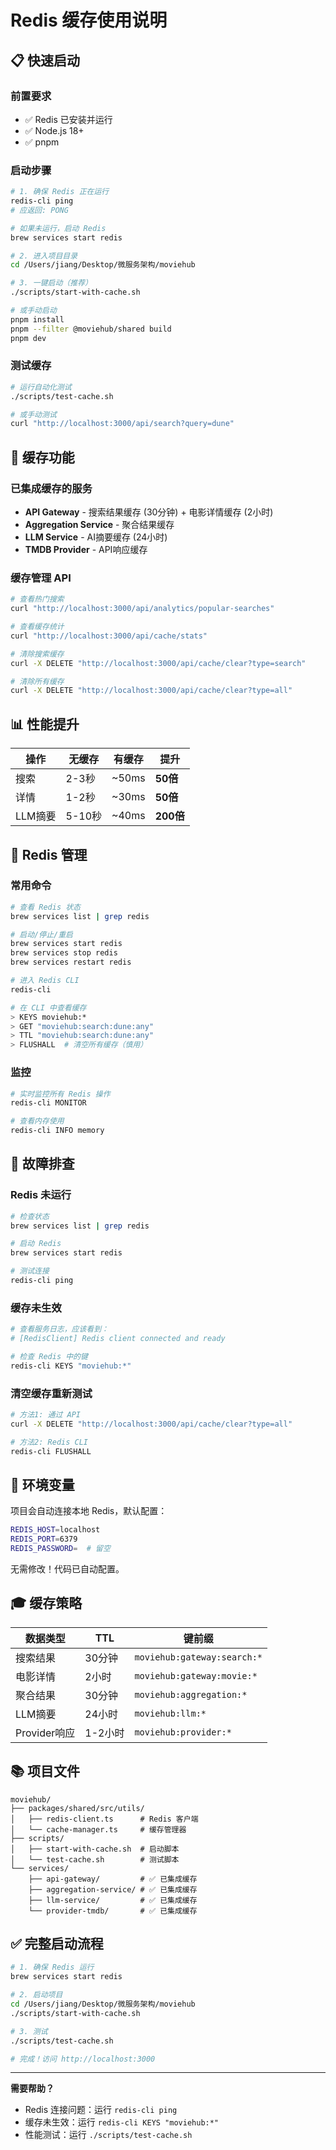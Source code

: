 # Redis 缓存使用说明

## 📋 快速启动

### 前置要求

- ✅ Redis 已安装并运行
- ✅ Node.js 18+
- ✅ pnpm

### 启动步骤

```bash
# 1. 确保 Redis 正在运行
redis-cli ping
# 应返回: PONG

# 如果未运行，启动 Redis
brew services start redis

# 2. 进入项目目录
cd /Users/jiang/Desktop/微服务架构/moviehub

# 3. 一键启动（推荐）
./scripts/start-with-cache.sh

# 或手动启动
pnpm install
pnpm --filter @moviehub/shared build
pnpm dev
```

### 测试缓存

```bash
# 运行自动化测试
./scripts/test-cache.sh

# 或手动测试
curl "http://localhost:3000/api/search?query=dune"
```

## 🎯 缓存功能

### 已集成缓存的服务

- **API Gateway** - 搜索结果缓存 (30分钟) + 电影详情缓存 (2小时)
- **Aggregation Service** - 聚合结果缓存
- **LLM Service** - AI摘要缓存 (24小时)
- **TMDB Provider** - API响应缓存

### 缓存管理 API

```bash
# 查看热门搜索
curl "http://localhost:3000/api/analytics/popular-searches"

# 查看缓存统计
curl "http://localhost:3000/api/cache/stats"

# 清除搜索缓存
curl -X DELETE "http://localhost:3000/api/cache/clear?type=search"

# 清除所有缓存
curl -X DELETE "http://localhost:3000/api/cache/clear?type=all"
```

## 📊 性能提升

| 操作 | 无缓存 | 有缓存 | 提升 |
|-----|--------|--------|------|
| 搜索 | 2-3秒 | ~50ms | **50倍** |
| 详情 | 1-2秒 | ~30ms | **50倍** |
| LLM摘要 | 5-10秒 | ~40ms | **200倍** |

## 🔧 Redis 管理

### 常用命令

```bash
# 查看 Redis 状态
brew services list | grep redis

# 启动/停止/重启
brew services start redis
brew services stop redis
brew services restart redis

# 进入 Redis CLI
redis-cli

# 在 CLI 中查看缓存
> KEYS moviehub:*
> GET "moviehub:search:dune:any"
> TTL "moviehub:search:dune:any"
> FLUSHALL  # 清空所有缓存（慎用）
```

### 监控

```bash
# 实时监控所有 Redis 操作
redis-cli MONITOR

# 查看内存使用
redis-cli INFO memory
```

## 🐛 故障排查

### Redis 未运行

```bash
# 检查状态
brew services list | grep redis

# 启动 Redis
brew services start redis

# 测试连接
redis-cli ping
```

### 缓存未生效

```bash
# 查看服务日志，应该看到：
# [RedisClient] Redis client connected and ready

# 检查 Redis 中的键
redis-cli KEYS "moviehub:*"
```

### 清空缓存重新测试

```bash
# 方法1: 通过 API
curl -X DELETE "http://localhost:3000/api/cache/clear?type=all"

# 方法2: Redis CLI
redis-cli FLUSHALL
```

## 📝 环境变量

项目会自动连接本地 Redis，默认配置：

```bash
REDIS_HOST=localhost
REDIS_PORT=6379
REDIS_PASSWORD=  # 留空
```

无需修改！代码已自动配置。

## 🎓 缓存策略

| 数据类型 | TTL | 键前缀 |
|---------|-----|--------|
| 搜索结果 | 30分钟 | `moviehub:gateway:search:*` |
| 电影详情 | 2小时 | `moviehub:gateway:movie:*` |
| 聚合结果 | 30分钟 | `moviehub:aggregation:*` |
| LLM摘要 | 24小时 | `moviehub:llm:*` |
| Provider响应 | 1-2小时 | `moviehub:provider:*` |

## 📚 项目文件

```
moviehub/
├── packages/shared/src/utils/
│   ├── redis-client.ts      # Redis 客户端
│   └── cache-manager.ts     # 缓存管理器
├── scripts/
│   ├── start-with-cache.sh  # 启动脚本
│   └── test-cache.sh        # 测试脚本
└── services/
    ├── api-gateway/         # ✅ 已集成缓存
    ├── aggregation-service/ # ✅ 已集成缓存
    ├── llm-service/         # ✅ 已集成缓存
    └── provider-tmdb/       # ✅ 已集成缓存
```

## ✅ 完整启动流程

```bash
# 1. 确保 Redis 运行
brew services start redis

# 2. 启动项目
cd /Users/jiang/Desktop/微服务架构/moviehub
./scripts/start-with-cache.sh

# 3. 测试
./scripts/test-cache.sh

# 完成！访问 http://localhost:3000
```

---

**需要帮助？**
- Redis 连接问题：运行 `redis-cli ping`
- 缓存未生效：运行 `redis-cli KEYS "moviehub:*"`
- 性能测试：运行 `./scripts/test-cache.sh`

